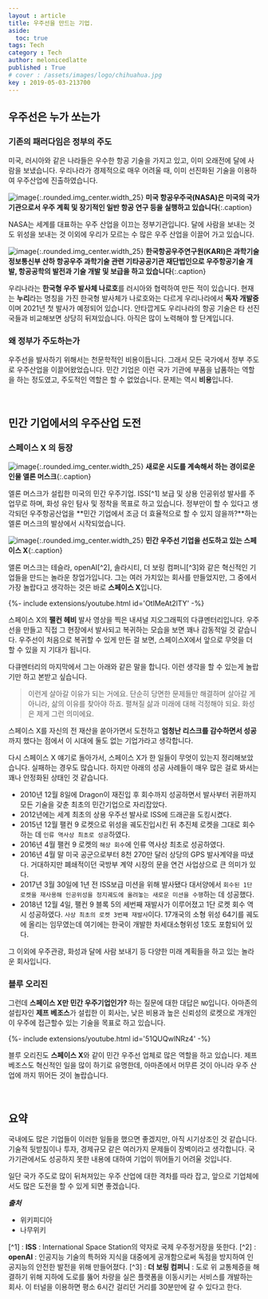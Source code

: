 ```yaml
---
layout : article
title: 우주선을 만드는 기업. 
aside:
  toc: true
tags: Tech
category : Tech
author: melonicedlatte
published : True
# cover : /assets/images/logo/chihuahua.jpg
key : 2019-05-03-213700
---
```


## 우주선은 누가 쏘는가

### 기존의 패러다임은 정부의 주도

미국, 러시아와 같은 나라들은 우수한 항공 기술을 가지고 있고, 이미 오래전에 달에 사람을 보냈습니다. 우리나라가 경제적으로 매우 어려울 때, 이미 선진화된 기술을 이용하여 우주산업에 진출하였습니다.

![image](/assets/images/20190503/nasaLogo-570x450.png){:.rounded.img_center.width_25}
**미국 항공우주국(NASA)은 미국의 국가 기관으로서 우주 계획 및 장기적인 일반 항공 연구 등을 실행하고 있습니다**{:.caption}

NASA는 세계를 대표하는 우주 산업을 이끄는 정부기관입니다. 달에 사람을 보내는 것도 위성을 보내는 것 이외에 우리가 모르는 수 많은 우주 산업을 이끌어 가고 있습니다.

![image](/assets/images/20190503/kari_logo.jpg){:.rounded.img_center.width_25}
**한국항공우주연구원(KARI)은 과학기술정보통신부 산하 항공우주 과학기술 관련 기타공공기관 재단법인으로 우주항공기술 개발, 항공공학의 발전과 기술 개발 및 보급을 하고 있습니다**{:.caption}

우리나라는 **한국형 우주 발사체 나로호**를 러시아와 협력하여 만든 적이 있습니다. 현재는 **누리**라는 명칭을 가진 한국형 발사체가 나로호와는 다르게 우리나라에서 **독자 개발중**이며 2021년 첫 발사가 예정되어 있습니다. 안타깝게도 우리나라의 항공 기술은 타 선진국들과 비교해보면 상당히 뒤져있습니다. 아직은 많이 노력해야 할 단계입니다.

### 왜 정부가 주도하는가

우주선을 발사하기 위해서는 천문학적인 비용이듭니다. 그래서 모든 국가에서 정부 주도로 우주산업을 이끌어왔었습니다. 민간 기업은 이런 국가 기관에 부품을 납품하는 역할을 하는 정도였고, 주도적인 역할은 할 수 없었습니다. 문제는 역시 **비용**입니다.

<br>

## 민간 기업에서의 우주산업 도전

### 스페이스 X 의 등장

![image](/assets/images/20190503/Elon_Musk_Royal_Society.jpg){:.rounded.img_center.width_25}
**새로운 시도를 계속해서 하는 경이로운 인물 앨론 머스크**{:.caption}

엘론 머스크가 설립한 미국의 민간 우주기업. ISS[^1] 보급 및 상용 인공위성 발사를 주 업무로 하며, 화성 유인 탐사 및 정착을 목표로 하고 있습니다. 정부만이 할 수 있다고 생각되던 우주항공산업을 **민간 기업에서 조금 더 효율적으로 할 수 있지 않을까?**하는 엘론 머스크의 발상에서 시작되었습니다.

![image](/assets/images/20190503/spacex-logo.png){:.rounded.img_center.width_25}
**민간 우주선 기업을 선도하고 있는 스페이스 X**{:.caption}

앨론 머스크는 테슬라, openAI[^2], 솔라시티, 더 보링 컴퍼니[^3]와 같은 혁신적인 기업들을 만드는 놀라운 창업가입니다. 그는 여러 가치있는 회사를 만들었지만, 그 중에서 가장 놀랍다고 생각하는 것은 바로 **스페이스 X**입니다.

<div>{%- include extensions/youtube.html id='OtIMeAt2lTY' -%}</div>

스페이스 X의 **팰컨 헤비** 발사 영상을 찍은 내셔널 지오그래픽의 다큐멘터리입니다. 우주선을 만들고 직접 그 현장에서 발사되고 복귀하는 모습을 보면 꽤나 감동적일 것 같습니다. 우주선이 처음으로 복귀할 수 있게 만든 걸 보면, 스페이스X에서 앞으로 무엇을 더 할 수 있을 지 기대가 됩니다.

다큐멘터리의 마지막에서 그는 아래와 같은 말을 합니다. 이런 생각을 할 수 있는게 놀랍기만 하고 본받고 싶습니다.
> 이런게 살아갈 이유가 되는 거에요. 단순히 당면한 문제들만 해결하며 살아갈 게 아니라, 삶의 이유를 찾아야 하죠. 펼쳐질 삶과 미래에 대해 걱정해야 되요. 화성은 제게 그런 의미에요.

스페이스 X를 자신의 전 재산을 쏟아가면서 도전하고 **엄청난 리스크를 감수하면서 성공**까지 했다는 점에서 이 시대에 둘도 없는 기업가라고 생각합니다.

다시 스페이스 X 얘기로 돌아가서, 스페이스 X가 한 일들이 무엇이 있는지 정리해보았습니다. 실패하는 경우도 많습니다. 하지만 아래의 성공 사례들이 매우 많은 걸로 봐서는 꽤나 안정화된 상태인 것 같습니다.

- 2010년 12월 8일에 Dragon이 재진입 후 회수까지 성공하면서 발사부터 귀환까지 모든 기술을 갖춘 최초의 민간기업으로 자리잡았다.
- 2012년에는 세계 최초의 상용 우주선 발사로 ISS에 드래곤을 도킹시켰다.
- 2015년 12월 팰컨 9 로켓으로 위성을 궤도진입시킨 뒤 추진체 로켓을 그대로 회수하는 데 `인류 역사상 최초로 성공`하였다.
- 2016년 4월 팰컨 9 로켓의 `해상 회수`에 인류 역사상 최초로 성공하였다.
- 2016년 4월 말 미국 공군으로부터 8천 270만 달러 상당의 GPS 발사계약을 따냈다. 거대하지만 폐쇄적이던 국방부 계약 시장의 문을 연건 사업상으로 큰 의미가 있다.
- 2017년 3월 30일에 1년 전 ISS보급 미션을 위해 발사됐다 대서양에서 `회수된 1단 로켓을 재사용해 인공위성을 정지궤도에 올려놓는 새로운 미션을 수행`하는 데 성공했다.
- 2018년 12월 4일, 팰컨 9 블록 5의 세번째 재발사가 이루어졌고 1단 로켓 회수 역시 성공하였다. `사상 최초의 로켓 3번째 재발사`이다. 17개국의 소형 위성 64기를 궤도에 올리는 임무였는데 여기에는 한국이 개발한 차세대소형위성 1호도 포함되어 있다.

그 이외에 우주관광, 화성과 달에 사람 보내기 등 다양한 미래 계획들을 하고 있는 놀라운 회사입니다.

### 블루 오리진

그런데 **스페이스 X만 민간 우주기업인가?** 하는 질문에 대한 대답은 `NO`입니다. 아마존의 설립자인 **제프 베조스**가 설립한 이 회사는, 낮은 비용과 높은 신뢰성의 로켓으로 개개인이 우주에 접근할수 있는 기술을 목표로 하고 있습니다.

<div>{%- include extensions/youtube.html id='51QUQwlNRz4' -%}</div>

블루 오리진도 **스페이스 X**와 같이 민간 우주선 업체로 많은 역할을 하고 있습니다. 제프 베조스도 혁신적인 일을 많이 하기로 유명한데, 아마존에서 머무른 것이 아니라 우주 산업에 까지 뛰어든 것이 놀랍습니다.

<br>

## 요약

국내에도 많은 기업들이 이러한 일들을 했으면 좋겠지만, 아직 시기상조인 것 같습니다. 기술적 뒷받침이나 투자, 경제규모 같은 여러가지 문제들이 장벽이라고 생각합니다. 국가기관에서도 성공하지 못한 내용에 대하여 기업이 뛰어들기 어려울 것입니다.

일단 국가 주도로 많이 뒤쳐져있는 우주 산업에 대한 격차를 따라 잡고, 앞으로 기업체에서도 많은 도전을 할 수 있게 되면 좋겠습니다. 

***출처***

- 위키피디아
- 나무위키

[^1] : **ISS** : International Space Station의 약자로 국제 우주정거장을 뜻한다.
[^2] : **openAI** : 인공지능 기술의 특허와 지식을 대중에게 공개함으로써 독점을 방지하여 인공지능의 안전한 발전을 위해 만들어졌다.
[^3] : **더 보링 컴퍼니** : 도로 위 교통체증을 해결하기 위해 지하에 도로를 뚫어 차량을 실은 플랫폼을 이동시키는 서비스를 개발하는 회사. 이 터널을 이용하면 평소 6시간 걸리던 거리를 30분만에 갈 수 있다고 한다.